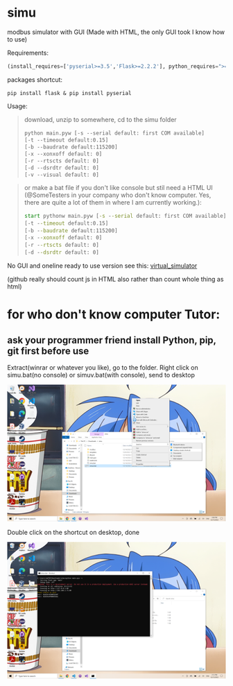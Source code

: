 # simu
modbus simulator with GUI (Made with HTML, the only GUI took I know how to use)

Requirements:

```python
(install_requires=['pyserial>=3.5','Flask>=2.2.2'], python_requires=">=3.9")
```

packages shortcut:

```shell
pip install flask & pip install pyserial
```

Usage:

> download, unzip to somewhere, cd to the simu folder
> ```shell
> python main.pyw [-s --serial default: first COM available]
> [-t --timeout default:0.15] 
> [-b --baudrate default:115200]
> [-x --xonxoff default: 0]
> [-r --rtscts default: 0]
> [-d --dsrdtr default: 0]
> [-v --visual default: 0]
> ```

> or make a bat file if you don't like console but stil need a HTML UI (@SomeTesters in your company who don't know computer. Yes, there are quite a lot of them in where I am currently working.):
> ```bat
> start pythonw main.pyw [-s --serial default: first COM available]
> [-t --timeout default:0.15] 
> [-b --baudrate default:115200]
> [-x --xonxoff default: 0]
> [-r --rtscts default: 0]
> [-d --dsrdtr default: 0]
> ```
No GUI and oneline ready to use version see this: [virtual_simulator](https://github.com/DAF201/virtual_simulator)

(github really should count js in HTML also rather than count whole thing as html)

# for who don't know computer Tutor:

## ask your programmer friend install Python, pip, git first before use

Extract(winrar or whatever you like), go to the folder. Right click on simu.bat(no console) or simuv.bat(with console), send to desktop

<img src='https://github.com/DAF201/simu/blob/main/images/Screenshot%20(142).png'>

Double click on the shortcut on desktop, done

<img src='https://github.com/DAF201/simu/blob/main/images/Screenshot%20(145).png'>
